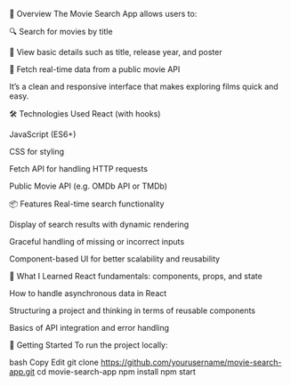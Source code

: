 🚀 Overview
The Movie Search App allows users to:

🔍 Search for movies by title

🎥 View basic details such as title, release year, and poster

📡 Fetch real-time data from a public movie API

It’s a clean and responsive interface that makes exploring films quick and easy.

🛠️ Technologies Used
React (with hooks)

JavaScript (ES6+)

CSS for styling

Fetch API for handling HTTP requests

Public Movie API (e.g. OMDb API or TMDb)

📦 Features
Real-time search functionality

Display of search results with dynamic rendering

Graceful handling of missing or incorrect inputs

Component-based UI for better scalability and reusability

🧠 What I Learned
React fundamentals: components, props, and state

How to handle asynchronous data in React

Structuring a project and thinking in terms of reusable components

Basics of API integration and error handling

🔧 Getting Started
To run the project locally:

bash
Copy
Edit
git clone https://github.com/yourusername/movie-search-app.git
cd movie-search-app
npm install
npm start
